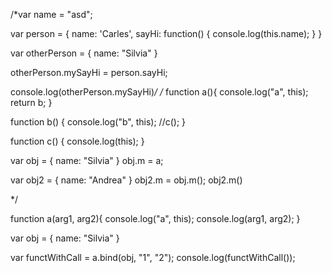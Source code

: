 
/*var name = "asd";

var person = {
  name: 'Carles',
  sayHi: function() {
    console.log(this.name);
  }
}

var otherPerson = {
  name: "Silvia"
}

otherPerson.mySayHi = person.sayHi;

console.log(otherPerson.mySayHi)*/
/*
function a(){
  console.log("a", this);
  return b;
}

function b() {
  console.log("b", this);
  //c();
}

function c() {
  console.log(this);
}

var obj = {
  name: "Silvia"
}
obj.m = a;


var obj2 = {
  name: "Andrea"
}
obj2.m = obj.m();
obj2.m()


*/

function a(arg1, arg2){
  console.log("a", this);
  console.log(arg1, arg2);
}

var obj = {
  name: "Silvia"
}


var functWithCall = a.bind(obj, "1", "2");
console.log(functWithCall());